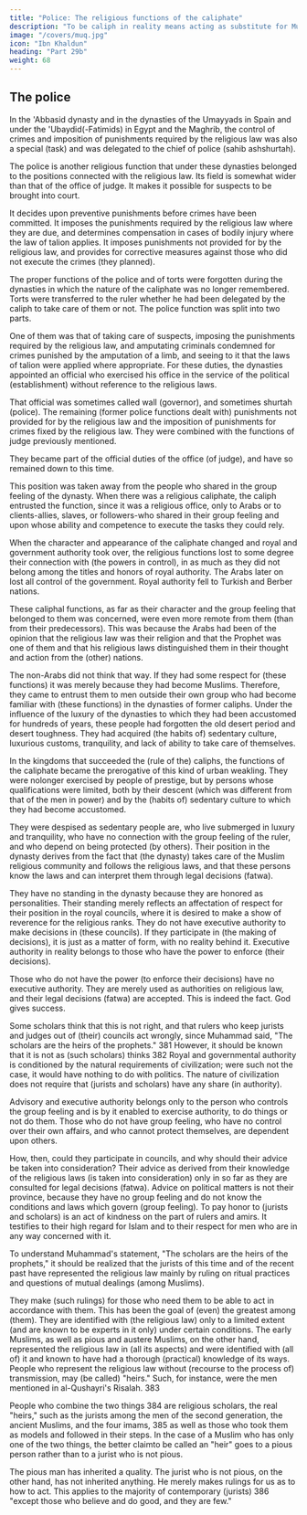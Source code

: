 ```yaml
---
title: "Police: The religious functions of the caliphate"
description: "To be caliph in reality means acting as substitute for Muhammad with regard to the preservation of the religion and the political leadership of the world"
image: "/covers/muq.jpg"
icon: "Ibn Khaldun"
heading: "Part 29b"
weight: 68
---
```



## The police

In the 'Abbasid dynasty and in the dynasties of the Umayyads in Spain and under the 'Ubaydid(-Fatimids) in Egypt and the Maghrib, the control of crimes and imposition of punishments required by the religious law was also a special (task)
and was delegated to the chief of police (sahib ashshurtah). <!-- 380  -->

The police is another religious function that under these dynasties belonged to the positions connected with the religious law. Its field is somewhat wider than that of the office of judge. It makes it possible for suspects to be brought into court. 

It decides upon preventive punishments before crimes have been committed. It imposes the punishments required by the religious law where they are due, and determines compensation in cases of bodily injury where the law of talion applies. It imposes punishments not provided for by the religious law, and provides for corrective measures against those who did not execute the crimes (they planned).

The proper functions of the police and of torts were forgotten during the dynasties in which the nature of the caliphate was no longer remembered. Torts were transferred to the ruler whether he had been delegated by the caliph to take care of
them or not. The police function was split into two parts. 

One of them was that of taking care of suspects, imposing the punishments required by the religious law, and
amputating criminals condemned for crimes punished by the amputation of a limb, and seeing to it that the laws of talion were applied where appropriate. For these duties, the dynasties appointed an official who exercised his office in the service of
the political (establishment) without reference to the religious laws. 

That official was sometimes called wall (governor), and sometimes shurtah (police). The remaining (former police functions dealt with) punishments not provided for by the religious law and the imposition of punishments for crimes fixed by the religious law. They were combined with the functions of judge previously mentioned. 

They became part of the official duties of the office (of judge), and have so remained
down to this time.

This position was taken away from the people who shared in the group feeling of the dynasty. When there was a religious caliphate, the caliph entrusted the function, since it was a religious office, only to Arabs or to clients-allies, slaves, or
followers-who shared in their group feeling and upon whose ability and competence to execute the tasks they could rely.

When the character and appearance of the caliphate changed and royal and government authority took over, the religious functions lost to some degree their connection with (the powers in control), in as much as they did not belong among
the titles and honors of royal authority. The Arabs later on lost all control of the government. Royal authority fell to Turkish and Berber nations. 

These caliphal functions, as far as their character and the group feeling that belonged to them was concerned, were even more remote from them (than from their predecessors). This was because the Arabs had been of the opinion that the religious law was their religion and that the Prophet was one of them and that his religious laws
distinguished them in their thought and action from the (other) nations. 

The non-Arabs did not think that way. If they had some respect for (these functions) it was merely because they had become Muslims. Therefore, they came to entrust them to men outside their own group who had become familiar with (these functions) in the dynasties of former caliphs. Under the influence of the luxury of the dynasties to which they had been accustomed for hundreds of years, these people had forgotten the old desert period and desert toughness. They had acquired (the habits of)
sedentary culture, luxurious customs, tranquility, and lack of ability to take care of themselves. 

In the kingdoms that succeeded the (rule of the) caliphs, the functions of the caliphate became the prerogative of this kind of urban weakling. They were nolonger exercised by people of prestige, but by persons whose qualifications were
limited, both by their descent (which was different from that of the men in power)
and by the (habits of) sedentary culture to which they had become accustomed. 

They were despised as sedentary people are, who live submerged in luxury and tranquility, who have no connection with the group feeling of the ruler, and who depend on being protected (by others). Their position in the dynasty derives from
the fact that (the dynasty) takes care of the Muslim religious community and follows
the religious laws, and that these persons know the laws and can interpret them
through legal decisions (fatwa). 

They have no standing in the dynasty because they are honored as personalities. Their standing merely reflects an affectation of respect for their position in the royal councils, where it is desired to make a show of reverence for the religious ranks. They do not have executive authority to make decisions in (these councils). If they participate in (the making of decisions), it is just as a matter of form, with no reality behind it. Executive authority in reality belongs to those who have the power to enforce (their decisions). 

Those who do not have the power (to enforce their decisions) have no executive authority. They are merely used as authorities on religious law, and their legal decisions (fatwa) are accepted. This is indeed the fact. God gives success.

Some scholars think that this is not right, and that rulers who keep jurists and judges out of (their) councils act wrongly, since Muhammad said, "The scholars are the heirs of the prophets." 381 However, it should be known that it is not as (such
scholars) thinks 382 Royal and governmental authority is conditioned by the natural
requirements of civilization; were such not the case, it would have nothing to do
with politics. The nature of civilization does not require that (jurists and scholars)
have any share (in authority).

Advisory and executive authority belongs only to the person who controls the group feeling and is by it enabled to exercise authority, to do things or not do them. Those who do not have group feeling, who have no
control over their own affairs, and who cannot protect themselves, are dependent
upon others. 

How, then, could they participate in councils, and why should their advice be taken into consideration? Their advice as derived from their knowledge of the religious laws (is taken into consideration) only in so far as they are consulted
for legal decisions (fatwa). Advice on political matters is not their province, because
they have no group feeling and do not know the conditions and laws which govern
(group feeling). To pay honor to (jurists and scholars) is an act of kindness on the
part of rulers and amirs. It testifies to their high regard for Islam and to their respect
for men who are in any way concerned with it.

To understand Muhammad's statement, "The scholars are the heirs of the prophets," it should be realized that the jurists of this time and of the recent past have represented the religious law mainly by ruling on ritual practices and questions
of mutual dealings (among Muslims). 

They make (such rulings) for those who need them to be able to act in accordance with them. This has been the goal of (even) the greatest among (them). They are identified with (the religious law) only to a limited
extent (and are known to be experts in it only) under certain conditions. The early
Muslims, as well as pious and austere Muslims, on the other hand, represented the
religious law in (all its aspects) and were identified with (all of) it and known to
have had a thorough (practical) knowledge of its ways. People who represent the
religious law without (recourse to the process of) transmission, may (be called)
"heirs." Such, for instance, were the men mentioned in al-Qushayri's Risalah. 383

People who combine the two things 384 are religious scholars, the real "heirs," such
as the jurists among the men of the second generation, the ancient Muslims, and the
four imams, 385 as well as those who took them as models and followed in their
steps. In the case of a Muslim who has only one of the two things, the better claimto be called an "heir" goes to a pious person rather than to a jurist who is not pious.

The pious man has inherited a quality. The jurist who is not pious, on the other hand, has not inherited anything. He merely makes rulings for us as to how to act. This applies to the majority of contemporary (jurists) 386 "except those who believe and
do good, and they are few." <!-- 387 -->

